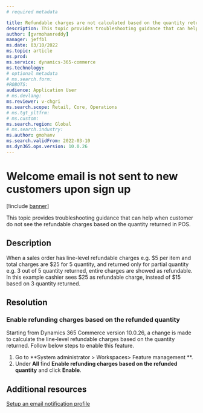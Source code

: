 ```yaml
---
# required metadata

title: Refundable charges are not calculated based on the quantity returned
description: This topic provides troubleshooting guidance that can help when customer do not see the refundable charges based on the quantity returned in POS.
author: [gvrmohanreddy]
manager: jeffbl
ms.date: 03/10/2022
ms.topic: article
ms.prod: 
ms.service: dynamics-365-commerce
ms.technology: 
# optional metadata
# ms.search.form:  
#ROBOTS: 
audience: Application User
# ms.devlang: 
ms.reviewer: v-chgri
ms.search.scope: Retail, Core, Operations
# ms.tgt_pltfrm: 
# ms.custom: 
ms.search.region: Global
# ms.search.industry: 
ms.author: gmohanv
ms.search.validFrom: 2022-03-10
ms.dyn365.ops.version: 10.0.26
---
```


# Welcome email is not sent to new customers upon sign up

[!include [banner](../../includes/banner.md)]

This topic provides troubleshooting guidance that can help when customer do not see the refundable charges based on the quantity returned in POS.

## Description

When a sales order has line-level refundable charges e.g. $5 per item and total charges are $25 for 5 quantity, and returned only for partial quantity e.g. 3 out of 5 quantity returned, entire charges are showed as refundable. In this example cashier sees $25 as refundable charge, instead of $15 based on 3 quantity returned. 

## Resolution

### Enable refunding charges based on the refunded quantity
Starting from Dynamics 365 Commerce version 10.0.26, a change is made to calculate the line-level refundable charges based on the quantity returned.  Follow below steps to enable this feature.



1. Go to **System administrator \> Workspaces\> Feature management **.
1. Under  **All** find **Enable refunding charges based on the refunded quantity** and click **Enable**. 

## Additional resources

[Setup an email notification profile](../omni-auto-charges)

